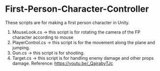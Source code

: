 # First-Person-Character-Controller
These scripts are for making a first person character in Unity.

  1.  MouseLook.cs -> this script is for rotating the camera of the FP character according to mouse
  2.  PlayerControl.cs -> this script is for the movement along the plane and jumping.
  3.  Gun.cs -> this script is for shooting.
  4.  Target.cs -> this script is for handling enemy damage and other props damage.
Reference: https://youtu.be/_QajrabyTJc
